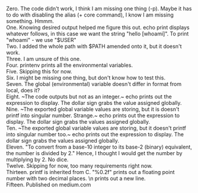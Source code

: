 Zero. The code didn't work, I think I am missing one thing (-p). Maybe it has to do with disabling the alias (+ core command), I know I am missing something. Hmmm.<br>
One. Knowing desired output helped me figure this out. echo print displays whatever follows, in this case we want the string "hello [whoami]". To print "whoami" - we use "$USER"<br>
Two. I added the whole path with $PATH amended onto it, but it doesn't work.<br>
Three. I am unsure of this one.<br>
Four. printenv prints all the environmental variables.<br>
Five. Skipping this for now.<br>
Six. I might be missing one thing, but don't know how to test this.<br>
Seven. The global (environmental) variable doesn't differ in format from local, does it?<br>
Eight. ~The code outputs but not as an integer.~ echo prints out the expression to display. The dollar sign grabs the value assigned globally.<br>
Nine. ~The exported global variable values are storing, but it is doesn't printf into singular number. Strange.~ echo prints out the expression to display. The dollar sign grabs the values assigned globally.<br> 
Ten. ~The exported global variable values are storing, but it doesn't printf into singular number too.~ echo prints out the expression to display. The dollar sign grabs the values assigned globally.<br>
Eleven. "To convert from a base-10 integer to its base-2 (binary) equivalent, the number is divided by 2." Hence, I thought I would get the number by multiplying by 2. No dice.<br>
Twelve. Skipping for now, too many requirements right now.<br>
Thirteen. printf is inherited from C. "%0.2f" prints out a floating point number with two decimal places. \n prints out a new line.<br>
Fifteen. Published on medium.com<br> 
